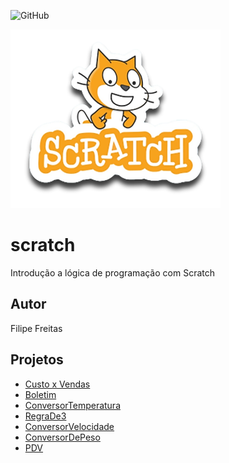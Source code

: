 ![GitHub](https://img.shields.io/github/license/evfillipe/scratch?style=flat-square)

![Scratch](https://github.com/evfillipe/scratch/blob/main/assets/icons/scratch.png)

# scratch
Introdução a lógica de programação com Scratch
## Autor
Filipe Freitas
## Projetos
- [Custo x Vendas](https://scratch.mit.edu/projects/884639075/)
- [Boletim](https://scratch.mit.edu/projects/884687959/)
- [ConversorTemperatura](https://scratch.mit.edu/projects/884914377/)
- [RegraDe3](https://scratch.mit.edu/projects/884935141/)
- [ConversorVelocidade](https://scratch.mit.edu/projects/884943648/)
- [ConversorDePeso](https://scratch.mit.edu/projects/884949897/)
- [PDV](https://scratch.mit.edu/projects/884955036/)
